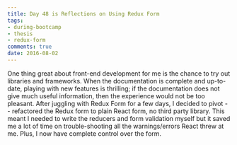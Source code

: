 ```yaml
---
title: Day 48 is Reflections on Using Redux Form
tags: 
- during-bootcamp
- thesis
- redux-form
comments: true
date: 2016-08-02
---
```


One thing great about front-end development for me is the chance to try out   libraries and frameworks. When the documentation is complete and up-to-date, playing with new features is thrilling; if the documentation does not give much useful information, then the experience would not be too pleasant.  After juggling with Redux Form for a few days, I decided to pivot -- refactored the Redux form to plain React form, no third party library. This meant I needed to write the reducers and form validation myself but it saved me a lot of time on trouble-shooting all the warnings/errors React threw at me. Plus, I now have complete control over the form.  
